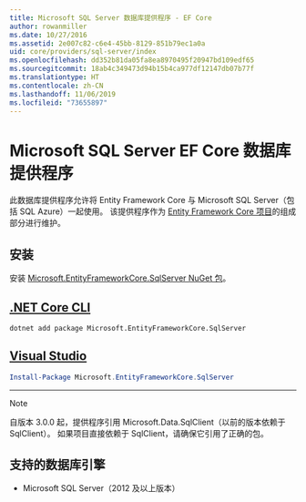 ```yaml
---
title: Microsoft SQL Server 数据库提供程序 - EF Core
author: rowanmiller
ms.date: 10/27/2016
ms.assetid: 2e007c82-c6e4-45bb-8129-851b79ec1a0a
uid: core/providers/sql-server/index
ms.openlocfilehash: dd352b81da05fa8ea8970495f20947bd109edf65
ms.sourcegitcommit: 18ab4c349473d94b15b4ca977df12147db07b77f
ms.translationtype: HT
ms.contentlocale: zh-CN
ms.lasthandoff: 11/06/2019
ms.locfileid: "73655897"
---
```

# <a name="microsoft-sql-server-ef-core-database-provider"></a>Microsoft SQL Server EF Core 数据库提供程序

此数据库提供程序允许将 Entity Framework Core 与 Microsoft SQL Server（包括 SQL Azure）一起使用。 该提供程序作为 [Entity Framework Core 项目](https://github.com/aspnet/EntityFrameworkCore)的组成部分进行维护。

## <a name="install"></a>安装

安装 [Microsoft.EntityFrameworkCore.SqlServer NuGet 包](https://www.nuget.org/packages/Microsoft.EntityFrameworkCore.SqlServer/)。

## <a name="net-core-clitabdotnet-core-cli"></a>[.NET Core CLI](#tab/dotnet-core-cli)

``` console
dotnet add package Microsoft.EntityFrameworkCore.SqlServer
```

## <a name="visual-studiotabvs"></a>[Visual Studio](#tab/vs)

``` powershell
Install-Package Microsoft.EntityFrameworkCore.SqlServer
```

***

> [!NOTE]
> 自版本 3.0.0 起，提供程序引用 Microsoft.Data.SqlClient（以前的版本依赖于 SqlClient）。 如果项目直接依赖于 SqlClient，请确保它引用了正确的包。

## <a name="supported-database-engines"></a>支持的数据库引擎

* Microsoft SQL Server（2012 及以上版本）
